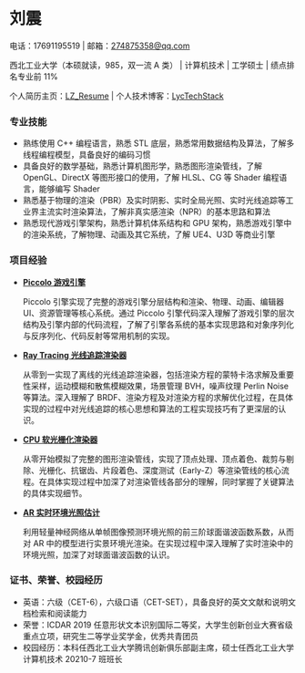 # 刘震

电话：17691195519 | 邮箱：274875358@qq.com

西北工业大学（本硕就读，985，双一流 A 类） | 计算机技术 | 工学硕士 | 绩点排名专业前 11%

个人简历主页：[LZ_Resume](https://lz328.github.io/LZ_Resume.github.io/) | 个人技术博客：[LycTechStack](https://lz328.github.io/LycTechStack.github.io/)

### 专业技能

- 熟练使用 C++ 编程语言，熟悉 STL 底层，熟悉常用数据结构及算法，了解多线程编程模型，具备良好的编码习惯
- 具备良好的数学基础，熟悉计算机图形学，熟悉图形渲染管线，了解 OpenGL、DirectX 等图形接口的使用，了解 HLSL、CG 等 Shader 编程语言，能够编写 Shader
- 熟悉基于物理的渲染（PBR）及实时阴影、实时全局光照、实时光线追踪等工业界主流实时渲染算法，了解非真实感渲染（NPR）的基本思路和算法
- 熟悉现代游戏引擎架构，熟悉计算机体系结构和 GPU 架构，熟悉游戏引擎中的渲染系统，了解物理、动画及其它系统，了解 UE4、U3D 等商业引擎

### 项目经验

- [**Piccolo 游戏引擎**](https://lz328.github.io/LZ_Resume.github.io/#Piccolo-游戏引擎)

  Piccolo 引擎实现了完整的游戏引擎分层结构和渲染、物理、动画、编辑器 UI、资源管理等核心系统。通过 Piccolo 引擎代码深入理解了游戏引擎的层次结构及引擎内部的代码流程，了解了引擎各系统的基本实现思路和对象序列化与反序列化、代码反射等常用机制的实现。

- [**Ray Tracing 光线追踪渲染器**](https://lz328.github.io/LZ_Resume.github.io/#Ray-Tracing-光线追踪渲染器)

  从零到一实现了离线的光线追踪渲染器，包括渲染方程的蒙特卡洛求解及重要性采样，运动模糊和散焦模糊效果，场景管理 BVH，噪声纹理 Perlin Noise 等算法。深入理解了 BRDF、渲染方程及对渲染方程的求解优化过程，在具体实现的过程中对光线追踪的核心思想和算法的工程实现技巧有了更深层的认识。

- [**CPU 软光栅化渲染器**](https://lz328.github.io/LZ_Resume.github.io/#CPU-软光栅化渲染器)

  从零开始模拟了完整的图形渲染管线，实现了顶点处理、顶点着色、裁剪与剔除、光栅化、抗锯齿、片段着色、深度测试（Early-Z）等渲染管线的核心流程。在具体实现过程中加深了对渲染管线各部分的理解，同时掌握了关键算法的具体实现细节。

- [**AR 实时环境光照估计**](https://lz328.github.io/LZ_Resume.github.io/#AR-实时环境光照估计)

  利用轻量神经网络从单帧图像预测环境光照的前三阶球面谐波函数系数，从而对 AR 中的模型进行实景环境光渲染。在实现过程中深入理解了实时渲染中的环境光照，加深了对球面谐波函数的认识。

### 证书、荣誉、校园经历

- 英语：六级（CET-6），六级口语（CET-SET），具备良好的英文文献和说明文档检索和阅读能力
- 荣誉：ICDAR 2019 任意形状文本识别国际二等奖，大学生创新创业大赛省级重点立项，研究生二等学业奖学金，优秀共青团员
- 校园经历：本科任西北工业大学腾讯创新俱乐部副主席，硕士任西北工业大学计算机技术 20210-7 班班长